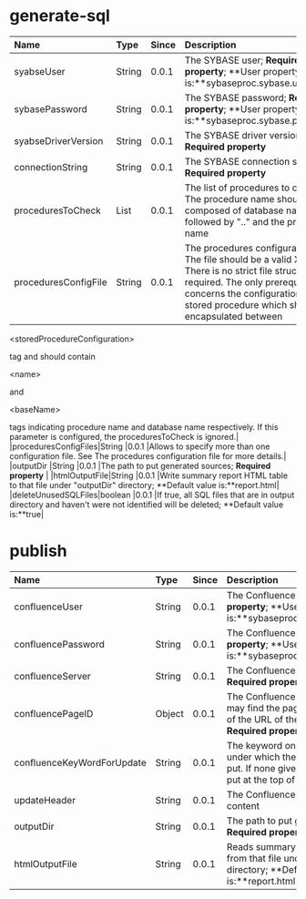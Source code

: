 # generate-sql #

| **Name** | **Type** | **Since** | **Description** |
|:---------|:---------|:----------|:----------------|
|syabseUser|String    |0.0.1      |The SYBASE user; **Required property**; **User property is:**sybaseproc.sybase.user|
|sybasePassword|String    |0.0.1      |The SYBASE password; **Required property**; **User property is:**sybaseproc.sybase.password|
|syabseDriverVersion|String    |0.0.1      |The SYBASE driver version; **Required property** |
|connectionString|String    |0.0.1      |The SYBASE connection string; **Required property** |
|proceduresToCheck|List      |0.0.1      |The list of procedures to check. The procedure name should be composed of database name followed by ".." and the procedure name|
|proceduresConfigFile|String    |0.0.1      |The procedures configuration file. The file should be a valid XML file. There is no strict file structure required. The only prerequisite concerns the configuration of the stored procedure which should be encapsulated between 

&lt;storedProcedureConfiguration&gt;

 tag and should contain 

&lt;name&gt;

 and 

&lt;baseName&gt;

 tags indicating procedure name and database name respectively. If this parameter is configured, the proceduresToCheck is ignored.|
|proceduresConfigFiles|String    |0.0.1      |Allows to specify more than one configuration file. See The procedures configuration file for more details.|
|outputDir |String    |0.0.1      |The path to put generated sources; **Required property** |
|htmlOutputFile|String    |0.0.1      |Write summary report HTML table to that file under "outputDir" directory; **Default value is:**report.html|
|deleteUnusedSQLFiles|boolean   |0.0.1      |If true, all SQL files that are in output directory and haven't were not identified will be deleted; **Default value is:**true|

# publish #

| **Name** | **Type** | **Since** | **Description** |
|:---------|:---------|:----------|:----------------|
|confluenceUser|String    |0.0.1      |The Confluence user; **Required property**; **User property is:**sybaseproc.confluence.user|
|confluencePassword|String    |0.0.1      |The Confluence password; **Required property**; **User property is:**sybaseproc.confluence.password|
|confluenceServer|String    |0.0.1      |The Confluence server address; **Required property** |
|confluencePageID|Object    |0.0.1      |The Confluence page to update. you may find the page ID at the very end of the URL of the page in edit mode; **Required property** |
|confluenceKeyWordForUpdate|String    |0.0.1      |The keyword on Confluence page under which the new content will be put. If none given, the content will be put at the top of the page|
|updateHeader|String    |0.0.1      |The Confluence header for updated content |
|outputDir |String    |0.0.1      |The path to put generated sources; **Required property** |
|htmlOutputFile|String    |0.0.1      |Reads summary report HTML table from that file under "outputDir" directory; **Default value is:**report.html|